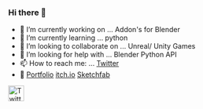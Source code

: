 ### Hi there 👋

- 🔭 I’m currently working on ...      Addon's for Blender
- 🌱 I’m currently learning ...        python
- 💪 I’m looking to collaborate on ... Unreal/ Unity Games
- 🤔 I’m looking for help with ...     Blender Python API 
- 📫 How to reach me: ...              [Twitter](https://twitter.com/PatsAtWork)
- 💨 [Portfolio](https://orourkepatrick.wixsite.com/portfolio)  [itch.io](https://patatucf.itch.io/)  [Sketchfab](https://sketchfab.com/ORourkePatrick)

[<img align="left" alt="Twitter" width= "32px" src="https://static.wixstatic.com/media/01ab6619093f45388d66736ec22e5885.png/v1/fill/w_20,h_20,al_c,q_85,usm_0.66_1.00_0.01/twitter.webp"  />][twitter]

[twitter]: https://twitter.com/PatsAtWork
